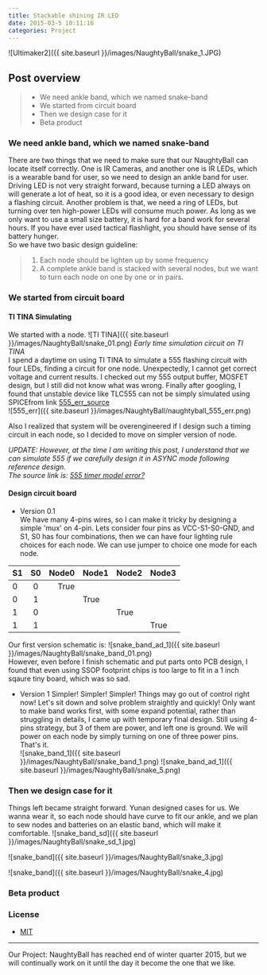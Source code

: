 ```yaml
---
title: Stackable shining IR LED
date: 2015-03-5 10:11:16
categories: Project
---
```

![Ultimaker2]({{ site.baseurl }}/images/NaughtyBall/snake_1.JPG)

## Post overview

>* We need ankle band, which we named snake-band
>* We started from circuit board
>* Then we design case for it
>* Beta product

### We need ankle band, which we named snake-band
There are two things that we need to make sure that our NaughtyBall can locate itself correctly. One is IR Cameras, and another one is IR LEDs, which is a wearable band for user, so we need to design an ankle band for user.  
Driving LED is not very straight forward, because turning a LED always on will generate a lot of heat, so it is a good idea, or even necessary to design a flashing circuit. Another problem is that, we need a ring of LEDs, but turning over ten high-power LEDs will consume much power. As long as we only want to use a small size battery, it is hard for a band work for several hours. If you have ever used tactical flashlight, you should have sense of its battery hunger.  
So we have two basic design guideline:  

>1. Each node should be lighten up by some frequency
>2. A complete ankle band is stacked with several nodes, but we want to turn each node on one by one or in pairs.

### We started from circuit board

#### TI TINA Simulating  

We started with a node.
![TI TINA]({{ site.baseurl }}/images/NaughtyBall/snake_01.png)
_Early time simulation circuit on TI TINA_  
I spend a daytime on using TI TINA to simulate a 555 flashing circuit with four LEDs, finding a circuit for one node. Unexpectedly, I cannot get correct voltage and current results. I checked out my 555 output buffer, MOSFET design, but I still did not know what was wrong. Finally after googling, I found that unstable device like TLC555 can not be simply simulated using SPICEfrom link [555_err_source](http://www.tina.com/English/tina/FAQ2&id=Tina)  
![555_err]({{ site.baseurl }}/images/NaughtyBall/naughtyball_555_err.png)  
  
Also I realized that system will be overengineered if I design such a timing circuit in each node, so I decided to move on simpler version of node.

_UPDATE: However, at the time I am writing this post, I understand that we can simulate 555 if we carefully design it in ASYNC mode following reference design.  
The source link is: [555 timer model error?](http://e2e.ti.com/support/clocks/f/48/p/87007/300575)_

#### Design circuit board

- Version 0.1  
We have many 4-pins wires, so I can make it tricky by designing a simple 'mux' on 4-pin. Lets consider four pins as VCC-S1-S0-GND, and S1, S0 has four combinations, then we can have four lighting rule choices for each node. We can use jumper to choice one mode for each node.

| S1 | S0 | Node0 | Node1 | Node2 | Node3 |
|----|:--:|------:|-------|-------|-------|
| 0  |  0 |  True |       |       |       |
| 0  |  1 |       | True  |       |       |
| 1  |  0 |       |       | True  |       |
| 1  | 1  |       |       |       | True  |


Our first version schematic is:
![snake_band_ad_1]({{ site.baseurl }}/images/NaughtyBall/snake_band_01.png)  
However, even before I finish schematic and put parts onto PCB design, I found that even using SSOP footprint chips is too large to fit in a 1 inch sqaure tiny board, which was so sad.

- Version 1
Simpler! Simpler! Simpler! Things may go out of control right now! Let's sit down and solve problem straightly and quickly!
Only want to make band works first, with some expand potential, rather than struggling in details, I came up with temporary final design. Still using 4-pins strategy, but 3 of them are power, and left one is ground. We will power on each node by simply turning on one of three power pins. That's it.  
![snake_band_1]({{ site.baseurl }}/images/NaughtyBall/snake_band_1.png)
![snake_band_ad_1]({{ site.baseurl }}/images/NaughtyBall/snake_5.png)

### Then we design case for it
Things left became straight forward. Yunan designed cases for us. We wanna wear it, so each node should have curve to fit our ankle, and we plan to sew nodes and batteries on an elastic band, which will make it comfortable.
![snake_band_sd]({{ site.baseurl }}/images/NaughtyBall/snake_sd_1.jpg)  

![snake_band]({{ site.baseurl }}/images/NaughtyBall/snake_3.jpg)  

![snake_band]({{ site.baseurl }}/images/NaughtyBall/snake_4.jpg) 


### Beta product



### License
* [MIT](http://opensource.org/licenses/MIT)

-------------
Our Project: NaughtyBall has reached end of winter quarter 2015, but we will continually work on it until the day it become the one that we like.

